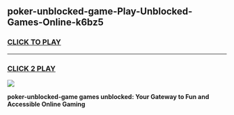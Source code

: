 
## poker-unblocked-game-Play-Unblocked-Games-Online-k6bz5
<h3>
<a href="https://premium76.site?title=poker-unblocked-game&ref=25A">CLICK TO PLAY</a></h3>
<hr>

<h3>
<a href="https://premium76.site?title=poker-unblocked-game&ref=25A">CLICK 2 PLAY</a>
  
</h3>

<a href="https://premium76.site?title=poker-unblocked-game&ref=25A"><img src="https://clearcache.store/games.png"></a>


**poker-unblocked-game games unblocked: Your Gateway to Fun and Accessible Online Gaming**
